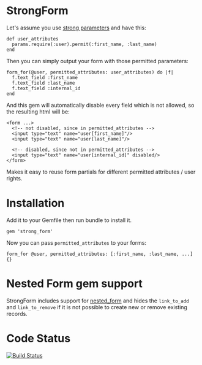 StrongForm
===

Let's assume you use [strong parameters](https://github.com/rails/strong_parameters)
and have this:

```
def user_attributes
  params.require(:user).permit(:first_name, :last_name)
end
```

Then you can simply output your form with those permitted parameters:

```
form_for(@user, permitted_attributes: user_attributes) do |f|
  f.text_field :first_name
  f.text_field :last_name
  f.text_field :internal_id
end
```

And this gem will automatically disable every field which is not allowed,
so the resulting html will be:

```
<form ...>
  <!-- not disabled, since in permitted_attributes -->
  <input type="text" name="user[first_name]"/>
  <input type="text" name="user[last_name]"/>

  <!-- disabled, since not in permitted_attributes -->
  <input type="text" name="user[internal_id]" disabled/>
</form>
```

Makes it easy to reuse form partials for different permitted attributes / user
rights.

Installation
===

Add it to your Gemfile then run bundle to install it.

```
gem 'strong_form'
```

Now you can pass `permitted_attributes` to your forms:

```
form_for @user, permitted_attributes: [:first_name, :last_name, ...] {}
```

Nested Form gem support
===

StrongForm includes support for [nested_form](https://github.com/ryanb/nested_form)
and hides the `link_to_add` and `link_to_remove` if it is not possible to create
new or remove existing records.

Code Status
===
[![Build Status](https://travis-ci.org/Stellenticket/strong_form.svg?branch=master)](https://travis-ci.org/Stellenticket/strong_form)

